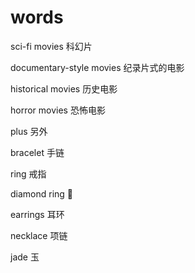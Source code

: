 # words

sci-fi movies 科幻片

documentary-style movies 纪录片式的电影

historical movies 历史电影

horror movies 恐怖电影

plus 另外

bracelet 手链

ring 戒指

diamond ring 💍

earrings 耳环

necklace 项链

jade 玉